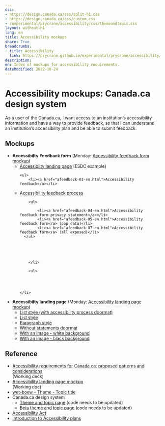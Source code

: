 ```yaml
---
css:
- https://design.canada.ca/css/split-h1.css
- https://design.canada.ca/css/custom.css
- /experimental/prycrane/accessibility/css/themeandtopic.css
layout: without-h1
lang: en
title: Accessibility mockups
share: True
breadcrumbs:
- title: Accessibility
  link: https://prycrane.github.io/experimental/prycrane/accessibility/
description: 
en: Index of mockups for accessibility requirements. 
dateModified: 2022-10-24
---
```

<div class="container">
	<div class="row">
		<div class="col-md-6">
			<h1 property="name" id="wb-cont" dir="ltr"><span class="stacked"><span>Accessibility mockups</span>: <span>Canada.ca design system</span></span></h1>
			<p>As a user of the Canada.ca, I want access to an institution’s accessibility information and have a way to provide feedback, so that I can understand an institution’s accessibility plan and be able to submit feedback.</p></div>
		<div class="col-md-6 mrgn-tp-sm hidden-sm hidden-xs provisional gc-topic-bg">
			<div data-bgimg="/experimental/prycrane/accessibility/images/univ-access-02.png"></div>
		</div>
	</div>
</div>

<h2>Mockups</h2> 
<ul>
 <li><strong>Accessibilty Feedback form</strong> (Monday: <a href="https://scma-dto.monday.com/boards/2632043469/pulses/3478278191" class="">Accessibility feedback form mockup</a>)
<ul>
  <li><a href="afeedback-01-en.html">Accessibilty landing page</a> (ESDC example)
	
	<ul>
		<li><a href="afeedback-03-en.html">Accessibility feedback</a></li>
  <li><a href="afeedback-02-en.html">Accessibility feedback process</a>
		
		<ul>
			
			<li><a href="afeedback-04-en.html">Accessibility feedback form privacy statement</a></li>
			<li><a href="afeedback-05-en.html">Accessibility feedback form</a> (pop data)</li>
			<li><a href="afeedback-07-en.html">Accessibility feedback form</a> (all exposed)</li>
	  </ul>
		
		
		
		
		
		</li>	
		
		<ul>
	
	
	
	
	</li>	
 </ul>  
</li>	
  <li class="mrgn-tp-lg"><strong>Accessibilty landing page</strong> (Monday: <a href="https://scma-dto.monday.com/boards/2632043469/pulses/3416932460" class="">Accessibility landing page mockup</a>)
<ul>
  <li><a href="accessibility-09-en.html">List style (with accessibility process doormat)</a></li>	
  <li><a href="accessibility-01-en.html">List style</a></li>
  <li><a href="accessibility-05-en.html">Paragraph style</a></li>
  <li><a href="accessibility-02-en.html">Without statements doormat</a></li>
  <li><a href="accessibility-04-en.html">With an image - white background</a></li>  
  <li><a href="accessibility-06-en.html">With an image - black background</a></li> 
</ul>  
</li>
</ul>
<h2>Reference</h2>
<ul>
  <li><a href="https://docs.google.com/presentation/d/1A9s7r4TpSSOg0Ik65l2nf6RQeTO-6A75aLoK6llINRY/edit#slide=id.g168222990b5_0_0">Accessibility requirements for Canada.ca: proposed patterns and considerations</a><br>(Working deck)</li>
  <li><a href="https://docs.google.com/document/d/1ezTHWBwvIxQY9qtvSrfjw0FiPXWLJNA0IkQJuTO9M5I/edit#heading=h.oos2vfohf0tr">Accessibility landing page mockup</a><br>(Working doc)</li>
  <li><a href="https://wet-boew.github.io/GCWeb/templates/theme-topic/theme-topic-en.html">wet-boew - Theme - Topic title</a></li>
  <li>Canada.ca design system
    <ul>
    <li><a href="https://design.canada.ca/mandatory-templates/theme-topic.html">Theme and topic page</a> (code needs to be updated)</li>
    <li><a href="https://design.canada.ca/coded-layout/theme_topic_guidance.html">Beta theme and topic page</a> (code needs to be updated)</li>
    </ul></li>
  <li><a href="https://laws.justice.gc.ca/eng/acts/A-0.6/page-2.html#docCont">Accessibility Act</a></li>
  <li><a href="https://www.canada.ca/en/employment-social-development/programs/accessible-canada-regulations-guidance/accessibility-plans/section1.html">Introduction to Accessibility plans</a></li>
  </ul>
